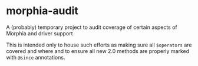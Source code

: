 # morphia-audit

A (probably) temporary project to audit coverage of certain aspects of Morphia and driver support

This is intended only to house such efforts as making sure all `$operators` are covered and where and to ensure all new 2.0 methods are
properly marked with `@since` annotations.